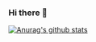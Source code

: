### Hi there 👋

[![Anurag's github stats](https://github-readme-stats.vercel.app/api?username=prakhargupt00&show_icons=true&theme=radical&hide=issues)](https://github.com/anuraghazra/github-readme-stats)

